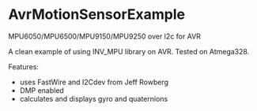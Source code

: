 AvrMotionSensorExample
======================

MPU6050/MPU6500/MPU9150/MPU9250 over I2c for AVR

A clean example of using INV_MPU library on AVR. Tested on Atmega328.


Features:
- uses FastWire and I2Cdev from Jeff Rowberg
- DMP enabled
- calculates and displays gyro and quaternions

